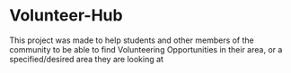 # Volunteer-Hub

This project was made to help students and other members of the community to be able to find Volunteering Opportunities in their area, or a specified/desired area they are looking at
